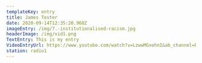 ```yaml
---
templateKey: entry
title: James Tester
date: 2020-09-14T12:35:20.968Z
imageEntry: /img/7.-institutionalised-racism.jpg
headerImage: /img/vid1.png
TextEntry: This is my entry
VideoEntryUrl: https://www.youtube.com/watch?v=LzwwMGxohnI&ab_channel=BufferFestival
station: radio1
---
```

